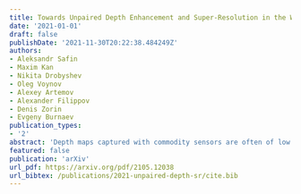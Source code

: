 ```yaml
---
title: Towards Unpaired Depth Enhancement and Super-Resolution in the Wild
date: '2021-01-01'
draft: false
publishDate: '2021-11-30T20:22:38.484249Z'
authors:
- Aleksandr Safin
- Maxim Kan
- Nikita Drobyshev
- Oleg Voynov
- Alexey Artemov
- Alexander Filippov
- Denis Zorin
- Evgeny Burnaev
publication_types:
- '2'
abstract: 'Depth maps captured with commodity sensors are often of low quality and resolution; these maps need to be enhanced to be used in many applications.  State-of-the-art data-driven methods of depth map super-resolution rely on registered pairs of low- and high-resolution depth maps of the same scenes.  Acquisition of real-world paired data requires specialized setups.  Another alternative, generating low-resolution maps from high-resolution maps by subsampling, adding noise and other artificial degradation methods, does not fully capture the characteristics of real-world low-resolution images.  As a consequence, supervised learning methods trained on such  artificial paired data may not perform well on real-world low-resolution inputs.  We consider an approach to depth super-resolution based on learning from \emph{unpaired data}. While many techniques for unpaired image-to-image translation have been proposed, most fail to deliver effective hole-filling or reconstruct accurate surfaces using depth maps.  We propose an unpaired learning method for depth super-resolution, which is based on a learnable degradation model, enhancement component and surface normal estimates as features to produce more accurate depth maps.  We propose a benchmark for unpaired depth SR and demonstrate that our method outperforms existing unpaired methods and performs on par with paired.'
featured: false
publication: 'arXiv'
url_pdf: https://arxiv.org/pdf/2105.12038
url_bibtex: /publications/2021-unpaired-depth-sr/cite.bib
---
```


